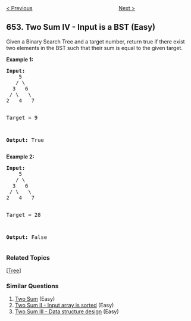 <!--|This file generated by command(leetcode description); DO NOT EDIT.    |-->
<!--+----------------------------------------------------------------------+-->
<!--|@author    Openset <openset.wang@gmail.com>                           |-->
<!--|@link      https://github.com/openset                                 |-->
<!--|@home      https://github.com/openset/leetcode                        |-->
<!--+----------------------------------------------------------------------+-->

[< Previous](https://github.com/openset/leetcode/tree/master/problems/find-duplicate-subtrees "Find Duplicate Subtrees")
　　　　　　　　　　　　　　　　
[Next >](https://github.com/openset/leetcode/tree/master/problems/maximum-binary-tree "Maximum Binary Tree")

## 653. Two Sum IV - Input is a BST (Easy)

<p>Given a Binary Search Tree and a target number, return true if there exist two elements in the BST such that their sum is equal to the given target.</p>

<p><b>Example 1:</b><br />
<pre>
<b>Input:</b> 
    5
   / \
  3   6
 / \   \
2   4   7

Target = 9

<b>Output:</b> True
</pre>
</p>


<p><b>Example 2:</b><br />
<pre>
<b>Input:</b> 
    5
   / \
  3   6
 / \   \
2   4   7

Target = 28

<b>Output:</b> False
</pre>
</p>

### Related Topics
  [[Tree](https://github.com/openset/leetcode/tree/master/tag/tree/README.md)]

### Similar Questions
  1. [Two Sum](https://github.com/openset/leetcode/tree/master/problems/two-sum) (Easy)
  1. [Two Sum II - Input array is sorted](https://github.com/openset/leetcode/tree/master/problems/two-sum-ii-input-array-is-sorted) (Easy)
  1. [Two Sum III - Data structure design](https://github.com/openset/leetcode/tree/master/problems/two-sum-iii-data-structure-design) (Easy)
